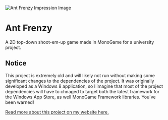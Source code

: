 ![Ant Frenzy Impression Image](https://www.lucshelton.com/assets/Uploads/2cdec3606e/AntRunner-3__FillWzIyNjQsNTEyXQ.jpg)

# Ant Frenzy

A 2D top-down shoot-em-up game made in MonoGame for a university project.

## Notice

This project is extremely old and will likely not run without making some significant changes to the dependencies of the project. It was originally developed as a Windows 8 application, so I imagine that most of the project dependencies will have to chnaged to target both the latest framework for the Windows App Store, as well MonoGame Framework libraries. You've been warned!

[Read more about this project on my website here.](https://www.lucshelton.com/projects/personal/ms-pac-man-mcts-ai/)
